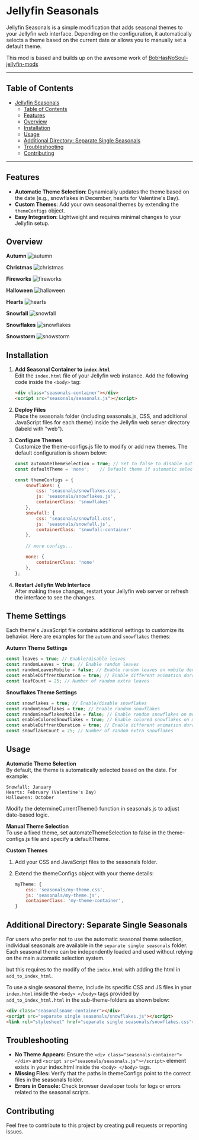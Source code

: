 # Jellyfin Seasonals

Jellyfin Seasonals is a simple modification that adds seasonal themes to your Jellyfin web interface. Depending on the configuration, it automatically selects a theme based on the current date or allows you to manually set a default theme.

This mod is based and builds up on the awesome work of [BobHasNoSoul-jellyfin-mods](https://github.com/BobHasNoSoul/jellyfin-mods)

---
## Table of Contents
- [Jellyfin Seasonals](#jellyfin-seasonals)
  - [Table of Contents](#table-of-contents)
  - [Features](#features)
  - [Overview](#overview)
  - [Installation](#installation)
  - [Usage](#usage)
  - [Additional Directory: Separate Single Seasonals](#additional-directory-separate-single-seasonals)
  - [Troubleshooting](#troubleshooting)
  - [Contributing](#contributing)

---

## Features

- **Automatic Theme Selection**: Dynamically updates the theme based on the date (e.g., snowflakes in December, hearts for Valentine's Day).
- **Custom Themes**: Add your own seasonal themes by extending the `themeConfigs` object.
- **Easy Integration**: Lightweight and requires minimal changes to your Jellyfin setup.


## Overview
**Autumn**
![autumn](https://github.com/user-attachments/assets/df27d61c-d2d6-4776-82d7-89bf789a7462)

**Christmas**
![christmas](https://github.com/user-attachments/assets/e70a425d-866f-4617-bbfe-3c03e3654717)

**Fireworks**
![fireworks](https://github.com/user-attachments/assets/6c8b629e-b338-4dde-910b-c832aa29d77d)

**Halloween**
![halloween](https://github.com/user-attachments/assets/221a1390-847e-45a4-b8eb-dc5b45d5df5c)

**Hearts**
![hearts](https://github.com/user-attachments/assets/e084cb0c-246e-4234-b6dd-d561923c6c91)

**Snowfall**
![snowfall](https://github.com/user-attachments/assets/24bfdd84-f354-4129-933c-bb29b4180517)

**Snowflakes**
![snowflakes](https://github.com/user-attachments/assets/78f2e925-8cf6-4a0b-8a25-f05594de4efd)

**Snowstorm**
![snowstorm](https://github.com/user-attachments/assets/6fd726d2-34d1-4f80-8ed6-2f482155059f)

## Installation

1. **Add Seasonal Container to `index.html`**  
   Edit the `index.html` file of your Jellyfin web instance. Add the following code inside the `<body>` tag:

   ```html
   <div class="seasonals-container"></div>
   <script src="seasonals/seasonals.js"></script>
    ```
2. **Deploy Files**  
    Place the seasonals folder (including seasonals.js, CSS, and additional JavaScript files for each theme) inside the Jellyfin web server directory (labeld with "web").

3. **Configure Themes**  
    Customize the theme-configs.js file to modify or add new themes. The default configuration is shown below:

    ```javascript
    const automateThemeSelection = true; // Set to false to disable automatic theme selection based on current date
    const defaultTheme = 'none';    // Default theme if automatic selection is off

    const themeConfigs = {
        snowflakes: {
            css: 'seasonals/snowflakes.css',
            js: 'seasonals/snowflakes.js',
            containerClass: 'snowflakes'
        },
        snowfall: {
            css: 'seasonals/snowfall.css',
            js: 'seasonals/snowfall.js',
            containerClass: 'snowfall-container'
        },
        
        // more configs...

        none: {
            containerClass: 'none'
        },
    };
    ```

4. **Restart Jellyfin Web Interface**  
    After making these changes, restart your Jellyfin web server or refresh the interface to see the changes.

## Theme Settings
Each theme's JavaScript file contains additional settings to customize its behavior. Here are examples for the `autumn` and `snowflakes` themes:

**Autumn Theme Settings**
```javascript
const leaves = true; // Enable/disable leaves
const randomLeaves = true; // Enable random leaves
const randomLeavesMobile = false; // Enable random leaves on mobile devices
const enableDiffrentDuration = true; // Enable different animation duration for random leaves
const leafCount = 25; // Number of random extra leaves
```

**Snowflakes Theme Settings**
```javascript
const snowflakes = true; // Enable/disable snowflakes
const randomSnowflakes = true; // Enable random snowflakes
const randomSnowflakesMobile = false; // Enable random snowflakes on mobile devices
const enableColoredSnowflakes = true; // Enable colored snowflakes on mobile devices
const enableDiffrentDuration = true; // Enable different animation duration for random snowflakes
const snowflakeCount = 25; // Number of random extra snowflakes
```

## Usage
**Automatic Theme Selection**  
By default, the theme is automatically selected based on the date. For example:

    Snowfall: January
    Hearts: February (Valentine's Day)
    Halloween: October

Modify the determineCurrentTheme() function in seasonals.js to adjust date-based logic.

**Manual Theme Selection**  
To use a fixed theme, set automateThemeSelection to false in the theme-configs.js file and specify a defaultTheme.

**Custom Themes**  
1. Add your CSS and JavaScript files to the seasonals folder.
   
2. Extend the themeConfigs object with your theme details:
    ```javascript
    myTheme: {
        css: 'seasonals/my-theme.css',
        js: 'seasonals/my-theme.js',
        containerClass: 'my-theme-container',
    }
    ```


## Additional Directory: Separate Single Seasonals
For users who prefer not to use the automatic seasonal theme selection, individual seasonals are available in the `separate single seasonals` folder. Each seasonal theme can be independently loaded and used without relying on the main automatic selection system.

but this requires to the modify of the `index.html` with adding the html in `add_to_index_html`.

To use a single seasonal theme, include its specific CSS and JS files in your `index.html` inside the `<body> </body>` tags provided by `add_to_index_html.html` in the sub-theme-folders as shown below:

```html
<div class="seasonalsname-container"></div>
<script src="separate single seasonals/snowflakes.js"></script>
<link rel="stylesheet" href="separate single seasonals/snowflakes.css">
```

## Troubleshooting
- **No Theme Appears:** Ensure the `<div class="seasonals-container"></div>` and `<script src="seasonals/seasonals.js"></script>` element exists in your index.html inside the `<body> </body>` tags.
- **Missing Files:** Verify that the paths in themeConfigs point to the correct files in the seasonals folder.
- **Errors in Console:** Check browser developer tools for logs or errors related to the seasonal scripts.

## Contributing

Feel free to contribute to this project by creating pull requests or reporting issues.
